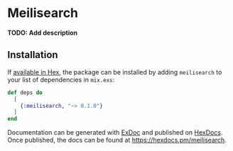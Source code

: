 # Meilisearch

**TODO: Add description**

## Installation

If [available in Hex](https://hex.pm/docs/publish), the package can be installed
by adding `meilisearch` to your list of dependencies in `mix.exs`:

```elixir
def deps do
  [
    {:meilisearch, "~> 0.1.0"}
  ]
end
```

Documentation can be generated with [ExDoc](https://github.com/elixir-lang/ex_doc)
and published on [HexDocs](https://hexdocs.pm). Once published, the docs can
be found at <https://hexdocs.pm/meilisearch>.
